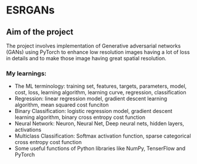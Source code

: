 # ESRGANs

## Aim of the project 
The project involves implementation of Generative adversarial networks (GANs) using PyTorch to enhance low resolution images having a lot of loss in details and to make those image having great spatial resolution.

### My learnings: 
* The ML terminology: training set, features, targets, parameters, model, cost, loss, learning algorithm, learning curve, regression, classification
* Regression: linear regression model, gradient descent learning algorithm, mean squared cost funciton
* Binary Classification: logistic regression model, gradient descent learning algorithm, binary cross entropy cost function
* Neural Network: Neuron, Neural Net, Deep neural nets, hidden layers, activations
* Multiclass Classification: Softmax activation function, sparse categorical cross entropy cost function
* Some useful functions of Python libraries like NumPy, TenserFlow and PyTorch
